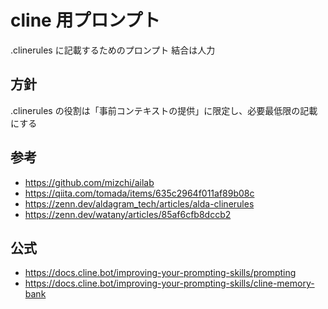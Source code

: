 # cline 用プロンプト

.clinerules に記載するためのプロンプト
結合は人力

## 方針

.clinerules の役割は「事前コンテキストの提供」に限定し、必要最低限の記載にする

## 参考

- https://github.com/mizchi/ailab
- https://qiita.com/tomada/items/635c2964f011af89b08c
- https://zenn.dev/aldagram_tech/articles/alda-clinerules
- https://zenn.dev/watany/articles/85af6cfb8dccb2

## 公式

- https://docs.cline.bot/improving-your-prompting-skills/prompting
- https://docs.cline.bot/improving-your-prompting-skills/cline-memory-bank
